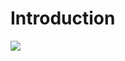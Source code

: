 # Introduction
![](https://raw.githubusercontent.com/SN0WM4N/cf-stats/main/output/light_card.svg#gh-dark-mode-only)
